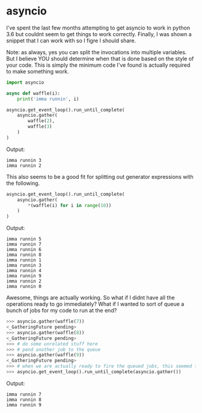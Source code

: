 # asyncio

I've spent the last few months attempting to get asyncio to work in python 3.6 but couldnt seem to get things to work correctly. Finally, I was shown a snippet that I can work with so I figre I should share.

Note: as always, yes you can split the invocations into multiple variables. But I believe YOU should determine when that is done based on the style of your code. This is simply the minimum code I've found is actually required to make something work.

```python
import asyncio

async def waffle(i):
    print('imma runnin', i)

asyncio.get_event_loop().run_until_complete(
    asyncio.gather(
        waffle(2),
        waffle(3)
    )
)
```
Output:
```
imma runnin 3
imma runnin 2
```
This also seems to be a good fit for splitting out generator expressions with the following.
```python
asyncio.get_event_loop().run_until_complete(
    asyncio.gather(
        *(waffle(i) for i in range(10))
    )
)
```
Output:
```
imma runnin 5
imma runnin 7
imma runnin 6
imma runnin 8
imma runnin 1
imma runnin 3
imma runnin 4
imma runnin 9
imma runnin 2
imma runnin 0
```
Awesome, things are actually working. So what if I didnt have all the operations ready to go immediately? What if I wanted to sort of queue a bunch of jobs for my code to run at the end?
```python
>>> asyncio.gather(waffle(7))
<_GatheringFuture pending>
>>> asyncio.gather(waffle(8))
<_GatheringFuture pending>
>>> # do some unrelated stuff here
>>> # pend another job to the queue
>>> asyncio.gather(waffle(9))
<_GatheringFuture pending>
>>> # when we are actually ready to fire the queued jobs, this seemed to work
>>> asyncio.get_event_loop().run_until_complete(asyncio.gather())
``` 
Output:
```
imma runnin 7
imma runnin 8
imma runnin 9
```